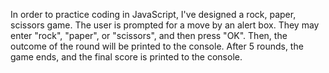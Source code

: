In order to practice coding in JavaScript, I've designed a rock, paper, scissors game. The user is prompted for a move by an alert box. They may enter "rock", "paper", or "scissors", and then press "OK". Then, the outcome of the round will be printed to the console. After 5 rounds, the game ends, and the final score is printed to the console.
